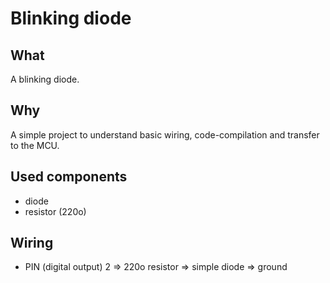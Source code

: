 # Blinking diode

## What
A blinking diode.

## Why
A simple project to understand basic wiring, code-compilation and transfer to the MCU.

## Used components
- diode
- resistor (220o)

## Wiring
- PIN (digital output) 2 => 220o resistor => simple diode => ground
